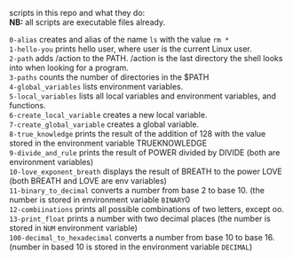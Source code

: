 scripts in this repo and what they do: <br>
**NB:** all scripts are executable files already. 

`0-alias` creates and alias of the name `ls` with the value `rm *` <br>
`1-hello-you` prints hello user, where user is the current Linux user.<br>
`2-path` adds  /action to the PATH. /action is the last directory the shell looks into when looking for a program.<br>
`3-paths` counts the number of directories in the $PATH<br>
`4-global_variables` lists environment variables.<br>
`5-local_variables` lists all local variables and environment variables, and functions.<br>
`6-create_local_variable` creates a new local variable.<br>
`7-create_global_variable` creates a global variable.<br>
`8-true_knowledge` prints the result of the addition of 128 with the value stored in the environment variable TRUEKNOWLEDGE<br>
`9-divide_and_rule` prints the result of POWER divided by DIVIDE (both are environment variables)<br>
`10-love_exponent_breath` displays the result of BREATH to the power LOVE (both BREATH and LOVE are env variables) <br>
`11-binary_to_decimal` converts a number from base 2 to base 10. (the number is stored in environment variable `BINARY`0 </br>
`12-combiinations` prints all possible combinations of two letters, except oo. <br>
`13-print_float` prints a number with two decimal places (the number is stored in `NUM` environment variable) <br>
`100-decimal_to_hexadecimal` converts a number from base 10 to base 16. (number in based 10 is stored in the environment variable `DECIMAL`) <br>

